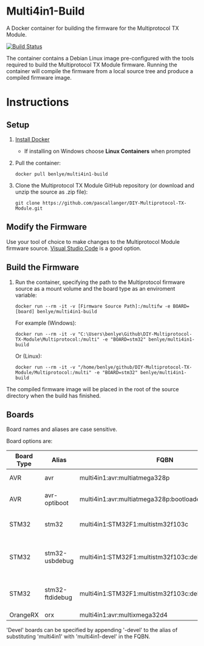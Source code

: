 # Multi4in1-Build
A Docker container for building the firmware for the Multiprotocol TX Module.

[![Build Status](https://travis-ci.org/benlye/Multi4in1-Build.svg?branch=master)](https://travis-ci.org/benlye/Multi4in1-Build)

The container contains a Debian Linux image pre-configured with the tools required to build the Multiprotocol TX Module firmware.  Running the container will compile the firmware from a local source tree and produce a compiled firmware image.

# Instructions
## Setup
1. [Install Docker](https://docs.docker.com/install/)
   * If installing on Windows choose **Linux Containers** when prompted

1. Pull the container:

   `docker pull benlye/multi4in1-build`

1. Clone the Multiprotocol TX Module GitHub repository (or download and unzip the source as .zip file):

   `git clone https://github.com/pascallanger/DIY-Multiprotocol-TX-Module.git`

## Modify the Firmware
Use your tool of choice to make changes to the Multiprotocol Module firmware source.  [Visual Studio Code](https://code.visualstudio.com/download) is a good option.

## Build the Firmware
1. Run the container, specifying the path to the Multiprotocol firmware source as a mount volume and the board type as an enviroment variable:

   `docker run --rm -it -v [Firmware Source Path]:/multifw -e BOARD=[board] benlye/multi4in1-build`
   
   For example (Windows):
   
   `docker run --rm -it -v "C:\Users\benlye\Github\DIY-Multiprotocol-TX-Module\Multiprotocol:/multi" -e "BOARD=stm32" benlye/multi4in1-build`
   
   Or (Linux):
   
   `docker run --rm -it -v "/home/benlye/github/DIY-Multiprotocol-TX-Module/Multiprotocol:/multi" -e "BOARD=stm32" benlye/multi4in1-build`

The compiled firmware image will be placed in the root of the source directory when the build has finished.  

## Boards
Board names and aliases are case sensitive.

Board options are:

| Board Type | Alias | FQBN | Equivalent IDE Option |
| --- | --- | --- | --- |
| AVR | avr | multi4in1:avr:multiatmega328p | Bootloader => None |
| AVR | avr-optiboot | multi4in1:avr:multiatmega328p:bootloader=optiboot | Bootloader => Optiboot |
| STM32 | stm32 | multi4in1:STM32F1:multistm32f103c | Debug Option => None |
| STM32 | stm32-usbdebug | multi4in1:STM32F1:multistm32f103c:debug_option=native | Debug Option => Native USB Debugging |
| STM32 | stm32-ftdidebug | multi4in1:STM32F1:multistm32f103c:debug_option=ftdi | Debug Option => FTDI Debugging |
| OrangeRX | orx | multi4in1:avr:multixmega32d4 | |

'Devel' boards can be specified by appending '-devel' to the alias of substituting 'multi4in1' with 'multi4in1-devel' in the FQBN.
